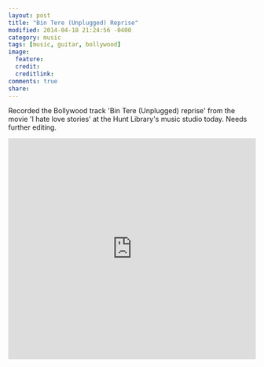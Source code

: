 ```yaml
---
layout: post
title: "Bin Tere (Unplugged) Reprise"
modified: 2014-04-18 21:24:56 -0400
category: music
tags: [music, guitar, bollywood]
image:
  feature:
  credit:
  creditlink:
comments: true
share:
---
```


Recorded the Bollywood track 'Bin Tere (Unplugged) reprise' from the movie 'I hate love stories' at the Hunt Library's music studio today. Needs further editing.

<iframe width="100%" height="450" scrolling="no" frameborder="no" src="https://w.soundcloud.com/player/?url=https%3A//api.soundcloud.com/tracks/145397249&amp;auto_play=true&amp;hide_related=false&amp;visual=true"></iframe>
